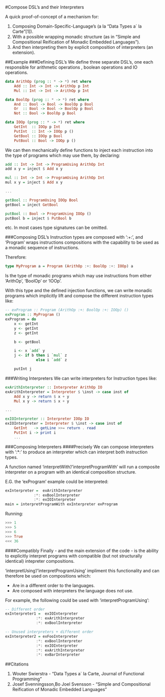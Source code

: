 #Compose DSL’s and their Interpreters

A quick proof-of-concept of a mechanism for:

1. Composing Domain-Specific-Language’s (a la “Data Types a` la Carte”[1]).
2. With a possible wrapping monadic structure (as in “Simple and Compositional Reification of Monadic Embedded Languages”).
3. And then interpreting them by explicit composition of interpreters (an extension).

##Example
###Defining DSL’s
We define three separate DSL’s, one each responsible for arithmetic operations
, boolean operations and IO operations.

```haskell
data ArithOp (prog :: * -> *) ret where
    Add :: Int -> Int -> ArithOp p Int
    Mul :: Int -> Int -> ArithOp p Int

data BoolOp (prog :: * -> *) ret where
    And :: Bool -> Bool -> BoolOp p Bool
    Or  :: Bool -> Bool -> BoolOp p Bool
    Not :: Bool -> BoolOp p Bool

data IOOp (prog :: * -> *) ret where
    GetInt  :: IOOp p Int
    PutInt  :: Int -> IOOp p ()
    GetBool :: IOOp p Bool
    PutBool :: Bool -> IOOp p ()
```

We can then mechanically define functions to inject each instruction into
the type of programs which may use them, by declaring:

```haskell
add :: Int -> Int -> ProgramUsing ArithOp Int
add x y = inject $ Add x y

mul :: Int -> Int -> ProgramUsing ArithOp Int
mul x y = inject $ Add x y

...

getBool :: ProgramUsing IOOp Bool
getBool = inject GetBool

putBool :: Bool -> ProgramUsing IOOp ()
putBool b = inject $ PutBool b

```
etc.
In most cases type signatures can be omitted.

###Composing DSL’s
Instruction types are composed with ‘:+:’, and ‘Program’ wraps instructions compositions
with the capability to be used as a monadic sequence of instructions.

Therefore:
```haskell
type MyProgram a = Program (ArithOp :+: BoolOp :+: IOOp) a
```
Is the type of monadic programs which may use instructions from either ‘ArithOp’, ‘BoolOp’ or ‘IOOp’.

With this type and the defined injection functions, we can write monadic programs
which implicitly lift and compose the different instruction types like:

```haskell
-- exProgram :: Program (ArithOp :+: BoolOp :+: IOOp) ()
exProgram :: MyProgram ()
exProgram = do
    x <- getInt
    y <- getInt
    z <- getInt

    b <- getBool

    i <- x `add` y
    j <- if b then i `mul` z
              else i `add` z

    putInt j
```

###Writing Interpreters
We can write interpreters for Instruction types like:
```haskell
exArithInterpreter :: Interpreter ArithOp IO
exArithInterpreter = Interpreter $ \inst -> case inst of
    Add x y -> return $ x + y
    Mul x y -> return $ x + y

...

exIOInterpreter :: Interpreter IOOp IO
exIOInterpreter = Interpreter $ \inst -> case inst of
    GetInt   -> getLine >>= return . read
    PutInt i -> print i
    ...
```

###Composing Interpreters
####Precisely
We can compose interpreters with ‘:*:’ to produce an interpreter which
can interpret both instruction types.

A function named ‘interpretWith’/’interpretProgramWith’ will run a composite
interpreter on a program with an identical composition structure.

E.G. the ‘exProgram’ example could be interpreted:
```haskell
exInterpreter =  exArithInterpreter
             :*: exBoolInterpreter
             :*: exIOInterpreter
main = interpretProgramWith exInterpreter exProgram
```
Running:
```haskell
>>> 1
>>> 5
>>> 6
>>> True
<<< 36
```

####Compatibly
Finally - and the main extension of the code - is the ability to explicitly interpret programs
with compatible (but not structurally identical) intepreter compositions.

‘interpretUsing’/’interpretProgramUsing’ impliment this functionality and can therefore be used on
compositions which:
- Are in a different order to the languages.
- Are composed with interpreters the language does not use.

For example, the following could be used with ‘interpretProgramUsing’:

```haskell
-- Different order
exInterpreter1 =  exIOInterpreter
              :*: exArithInterpreter
              :*: exBoolInterpreter

-- Unused interpreters + different order
exInterpreter2 = exFooInterpreter
              :*: exBoolInterpreter
              :*: exIOInterpreter
              :*: exArithInterpreter
              :*: exBarInterpreter
```

##Citations
1. Wouter Swierstra - “Data Types a` la Carte, Journal of Functional Programming”
2. Josef Svenningsson,Bo Joel Svensson - “Simple and Compositional Reification of Monadic Embedded Languages”

